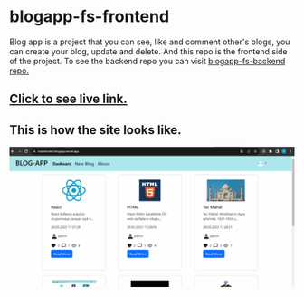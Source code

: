 # blogapp-fs-frontend

Blog app is a project that you can see, like and comment other's blogs, you can create your blog, update and delete. And this repo is the frontend side of the project. To see the backend repo you can visit [blogapp-fs-backend repo.](https://github.com/Hasan-Turkel/blogapp-fs-backend)
## [Click to see live link.](https://blogapp-fs-frontend.vercel.app/)

## This is how the site looks like.


![./blogapp.gif](./blogapp.gif)

